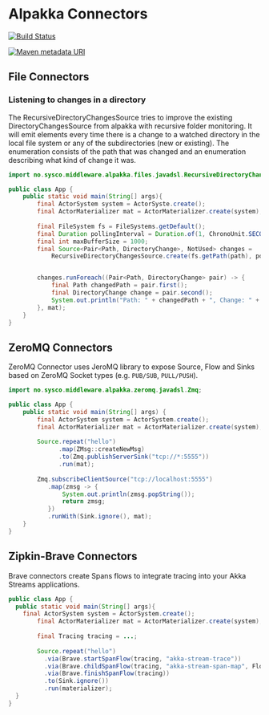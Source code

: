 # Alpakka Connectors

[![Build Status](https://travis-ci.org/sysco-middleware/alpakka-connectors.svg?branch=master)](https://travis-ci.org/sysco-middleware/alpakka-connectors)


[![Maven metadata URI](https://img.shields.io/maven-metadata/v/http/central.maven.org/maven2/no/sysco/middleware/alpakka/alpakka-connectors/maven-metadata.xml.svg)](https://repo1.maven.org/maven2/no/sysco/middleware/alpakka/alpakka-connectors)

## File Connectors

### Listening to changes in a directory

The RecursiveDirectoryChangesSource tries to improve the existing DirectoryChangesSource from alpakka with recursive 
folder monitoring. It will emit elements every time there is a change to a watched directory in the local file system 
or any of the subdirectories (new or existing). The enumeration consists of the path that was changed and an 
enumeration describing what kind of change it was.

```java
import no.sysco.middleware.alpakka.files.javadsl.RecursiveDirectoryChangesSource;

public class App {
    public static void main(String[] args){
        final ActorSystem system = ActorSyste.create();
        final ActorMaterializer mat = ActorMaterializer.create(system);
        
        final FileSystem fs = FileSystems.getDefault();
        final Duration pollingInterval = Duration.of(1, ChronoUnit.SECONDS);
        final int maxBufferSize = 1000;
        final Source<Pair<Path, DirectoryChange>, NotUsed> changes =
            RecursiveDirectoryChangesSource.create(fs.getPath(path), pollingInterval, maxBufferSize);


        changes.runForeach((Pair<Path, DirectoryChange> pair) -> {
            final Path changedPath = pair.first();
            final DirectoryChange change = pair.second();
            System.out.println("Path: " + changedPath + ", Change: " + change);
        }, mat);
    }
}
```

## ZeroMQ Connectors

ZeroMQ Connector uses JeroMQ library to expose Source, Flow and Sinks based on ZeroMQ Socket types 
(e.g. `PUB/SUB`, `PULL/PUSH`).

```java
import no.sysco.middleware.alpakka.zeromq.javadsl.Zmq;

public class App {
    public static void main(String[] args) {
        final ActorSystem system = ActorSystem.create();
        final ActorMaterializer mat = ActorMaterializer.create(system);
        
        Source.repeat("hello")
              .map(ZMsg::createNewMsg)
              .to(Zmq.publishServerSink("tcp://*:5555"))
              .run(mat);
        
        Zmq.subscribeClientSource("tcp://localhost:5555")
           .map(zmsg -> {
               System.out.println(zmsg.popString());
               return zmsg;
           })
           .runWith(Sink.ignore(), mat);
    }
}
```

## Zipkin-Brave Connectors

Brave connectors create Spans flows to integrate tracing into your Akka Streams applications.

```java
public class App {
  public static void main(String[] args){
    final ActorSystem system = ActorSystem.create();
        final ActorMaterializer mat = ActorMaterializer.create(system);
        
        final Tracing tracing = ...;
        
        Source.repeat("hello")
          .via(Brave.startSpanFlow(tracing, "akka-stream-trace"))
          .via(Brave.childSpanFlow(tracing, "akka-stream-span-map", Flow.<String>create().map(s -> s)))
          .via(Brave.finishSpanFlow(tracing))
          .to(Sink.ignore())
          .run(materializer);
  }
}
```